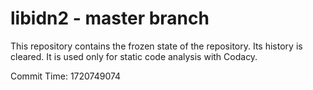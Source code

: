 # libidn2 - master branch

This repository contains the frozen state of the repository.
Its history is cleared. It is used only for static code
analysis with Codacy.

Commit Time: 1720749074